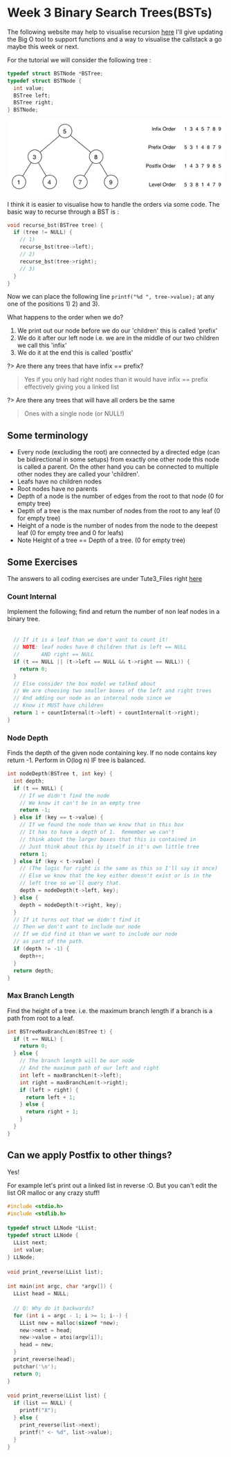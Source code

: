 # Week 3 Binary Search Trees(BSTs)

The following website may help to visualise recursion [here](https://visualgo.net/en/recursion) I'll give updating the Big O tool to support functions and a way to visualise the callstack a go maybe this week or next.

For the tutorial we will consider the following tree :

```c
typedef struct BSTNode *BSTree;
typedef struct BSTNode {
  int value;
  BSTree left;
  BSTree right;
} BSTNode;
```

![Orders](assets/img/tree-orders.png)

I think it is easier to visualise how to handle the orders via some code.  The basic way to recurse through a BST is :

```c
void recurse_bst(BSTree tree) {
  if (tree != NULL) {
    // 1)
    recurse_bst(tree->left);
    // 2)
    recurse_bst(tree->right);
    // 3)
  }
}
```

Now we can place the following line `printf("%d ", tree->value);` at any one of the positions 1) 2) and 3).

What happens to the order when we do?

1. We print out our node before we do our 'children' this is called 'prefix'
2. We do it after our left node i.e. we are in the middle of our two children we call this 'infix'
3. We do it at the end this is called 'postfix'

?> Are there any trees that have infix == prefix?

> Yes if you only had right nodes than it would have infix == prefix effectively giving you a linked list

?> Are there any trees that will have all orders be the same

> Ones with a single node (or NULL!)

## Some terminology

- Every node (excluding the root) are connected by a directed edge (can be bidirectional in some setups) from exactly one other node this node is called a parent.  On the other hand you can be connected to multiple other nodes they are called your 'children'.
- Leafs have no children nodes
- Root nodes have no parents
- Depth of a node is the number of edges from the root to that node (0 for empty tree)
- Depth of a tree is the max number of nodes from the root to any leaf (0 for empty tree)
- Height of a node is the number of nodes from the node to the deepest leaf (0 for empty tree and 0 for leafs)
- Note Height of a tree == Depth of a tree. (0 for empty tree)

## Some Exercises

The answers to all coding exercises are under Tute3_Files right [here](https://github.com/BraedonWooding/Comp2521-19T3/tree/master/Tute3_Files)

### Count Internal

Implement the following; find and return the number of non leaf nodes in a binary tree.

```c
                                                                       int countInternal(BSTree t) {
  // If it is a leaf than we don't want to count it!
  // NOTE: leaf nodes have 0 children that is left == NULL
  //       AND right == NULL
  if (t == NULL || (t->left == NULL && t->right == NULL)) {
    return 0;
  }
  // Else consider the box model we talked about
  // We are choosing two smaller boxes of the left and right trees
  // And adding our node as an internal node since we
  // Know it MUST have children
  return 1 + countInternal(t->left) + countInternal(t->right);
}
```

### Node Depth

Finds the depth of the given node containing key.  If no node contains key return -1.  Perform in O(log n) IF tree is balanced.

```c
int nodeDepth(BSTree t, int key) {
  int depth;
  if (t == NULL) {
    // If we didn't find the node
    // We know it can't be in an empty tree
    return -1;
  } else if (key == t->value) {
    // If we found the node than we know that in this box
    // It has to have a depth of 1.  Remember we can't
    // think about the larger boxes that this is contained in
    // Just think about this by itself in it's own little tree
    return 1;
  } else if (key < t->value) {
    // (The logic for right is the same as this so I'll say it once)
    // Else we know that the key either doesn't exist or is in the
    // left tree so we'll query that.
    depth = nodeDepth(t->left, key);
  } else {
    depth = nodeDepth(t->right, key);
  }
  // If it turns out that we didn't find it
  // Then we don't want to include our node
  // If we did find it than we want to include our node
  // as part of the path.
  if (depth != -1) {
    depth++;
  }
  return depth;
}
```

### Max Branch Length

Find the height of a tree. i.e. the maximum branch length if a branch is a path from root to a leaf.

```c
int BSTreeMaxBranchLen(BSTree t) {
  if (t == NULL) {
    return 0;
  } else {
    // The branch length will be our node
    // And the maximum path of our left and right
    int left = maxBranchLen(t->left);
    int right = maxBranchLen(t->right);
    if (left > right) {
      return left + 1;
    } else {
      return right + 1;
    }
  }
}
```

## Can we apply Postfix to other things?

Yes!

For example let's print out a linked list in reverse :O.  But you can't edit the list OR malloc or any crazy stuff!

```c
#include <stdio.h>
#include <stdlib.h>

typedef struct LLNode *LList;
typedef struct LLNode {
  LList next;
  int value;
} LLNode;

void print_reverse(LList list);

int main(int argc, char *argv[]) {
  LList head = NULL;

  // Q: Why do it backwards?
  for (int i = argc - 1; i >= 1; i--) {
    LList new = malloc(sizeof *new);
    new->next = head;
    new->value = atoi(argv[i]);
    head = new;
  }
  print_reverse(head);
  putchar('\n');
  return 0;
}

void print_reverse(LList list) {
  if (list == NULL) {
    printf("X");
  } else {
    print_reverse(list->next);
    printf(" <- %d", list->value);
  }
}
```
